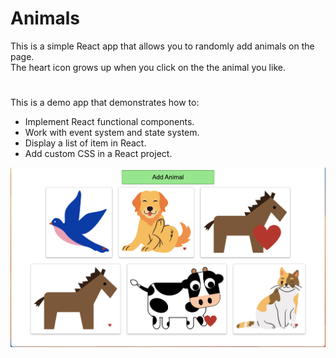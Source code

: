 # Animals

This is a simple React app that allows you to randomly add animals on the page. <br /> The heart icon grows up when you click on the the animal you like. <br />

# 
This is a demo app that demonstrates how to:
* Implement React functional components.
* Work with event system and state system.
* Display a list of item in React.
* Add custom CSS in a React project.

<img src="https://github.com/qianhuiwei/animals/blob/main/pageDemo.png" width="1000"/>


